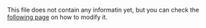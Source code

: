 This file does not contain any informatin yet, but you can check the
[following page](https://epfl-enac.github.io/limnc-flake-documentation/guides/updating_docs/) on how
to modify it. 
